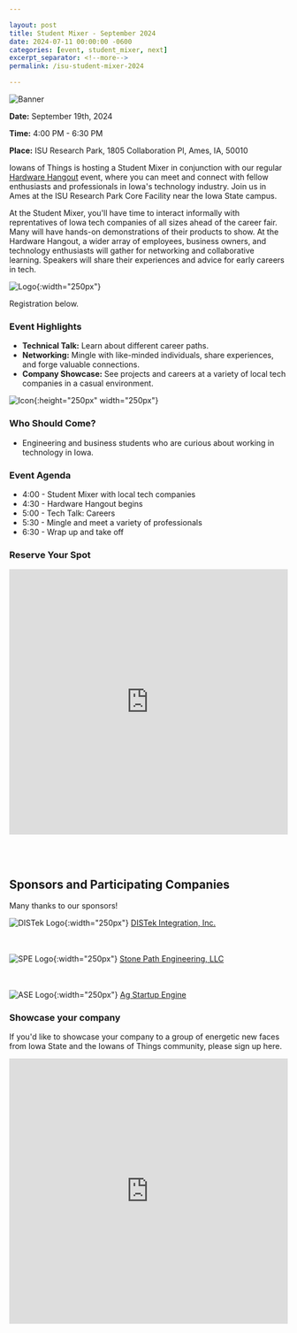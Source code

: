 ```yaml
---

layout: post
title: Student Mixer - September 2024
date: 2024-07-11 00:00:00 -0600
categories: [event, student_mixer, next]
excerpt_separator: <!--more-->
permalink: /isu-student-mixer-2024

---
```


![Banner](assets/images/banner_hardware_hangout_2024_09.png)

**Date:**  September 19th, 2024

**Time:**  4:00 PM - 6:30 PM

**Place:** ISU Research Park, 1805 Collaboration Pl, Ames, IA, 50010

Iowans of Things is hosting a Student Mixer in conjunction with our regular [Hardware Hangout](/_posts/2024-09-26-hardware-hangout.md) event, where you can meet and connect with fellow enthusiasts and professionals in Iowa's technology industry. Join us in Ames at the ISU Research Park Core Facility near the Iowa State campus.

At the Student Mixer, you'll have time to interact informally with reprentatives of Iowa tech companies of all sizes ahead of the career fair. Many will have hands-on demonstrations of their products to show. At the Hardware Hangout, a wider array of employees, business owners, and technology enthusiasts will gather for networking and collaborative learning. Speakers will share their experiences and advice for early careers in tech.

![Logo](/assets/images/iowans_of_things.png){:width="250px"}

Registration below.

<!--more-->  
<!--the above "comment" tells the main page where to put the break-->

### Event Highlights

- **Technical Talk:** Learn about different career paths.
- **Networking:** Mingle with like-minded individuals, share experiences, and forge valuable connections.
- **Company Showcase:** See projects and careers at a variety of local tech companies in a casual environment.

![Icon](/assets/images/icon_hardware_hangout.png){:height="250px" width="250px"}

### Who Should Come?

- Engineering and business students who are curious about working in technology in Iowa.

### Event Agenda

- 4:00 - Student Mixer with local tech companies
- 4:30 - Hardware Hangout begins
- 5:00 - Tech Talk: Careers
- 5:30 - Mingle and meet a variety of professionals
- 6:30 - Wrap up and take off

### Reserve Your Spot

<iframe width="640px" height="480px" src="https://forms.office.com/Pages/ResponsePage.aspx?id=TC-pVBN1lUyrG48XT6bHMM1ikcqVEqBFvBT6xFFlvOVUMDdJMlNMQkJSWVQzUlpHRlBQVEtUNEg4Si4u&embed=true" frameborder="0" marginwidth="0" marginheight="0" style="border: none; max-width:100%; max-height:100vh" allowfullscreen webkitallowfullscreen mozallowfullscreen msallowfullscreen> </iframe>

<br /><br />

## Sponsors and Participating Companies

Many thanks to our sponsors!

![DISTek Logo](/assets/images/DISTek_Logo.png){:width="250px"}
[DISTek Integration, Inc.](https://distek.com/)

<br /><br />
![SPE Logo](/assets/images/logo_stonepath_horiz.png){:width="250px"}
[Stone Path Engineering, LLC](https://stonepathengineering.com/)

<br /><br />
![ASE Logo](/assets/images/ASE_logo.png){:width="250px"}
[Ag Startup Engine](https://www.agstartupengine.com/)

### Showcase your company

If you'd like to showcase your company to a group of energetic new faces from Iowa State and the Iowans of Things community, please sign up here.

<iframe width="640px" height="480px" src="https://forms.office.com/Pages/ResponsePage.aspx?id=TC-pVBN1lUyrG48XT6bHMM1ikcqVEqBFvBT6xFFlvOVURVRBTlhVUDRYT1YwTTQ4WTdPVFdSUlhPUy4u&embed=true" frameborder="0" marginwidth="0" marginheight="0" style="border: none; max-width:100%; max-height:100vh" allowfullscreen webkitallowfullscreen mozallowfullscreen msallowfullscreen> </iframe>
